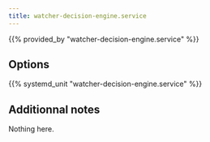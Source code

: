 ```yaml
---
title: watcher-decision-engine.service
---
```


{{% provided_by "watcher-decision-engine.service" %}}

## Options

{{% systemd_unit "watcher-decision-engine.service" %}}

## Additionnal notes

Nothing here.